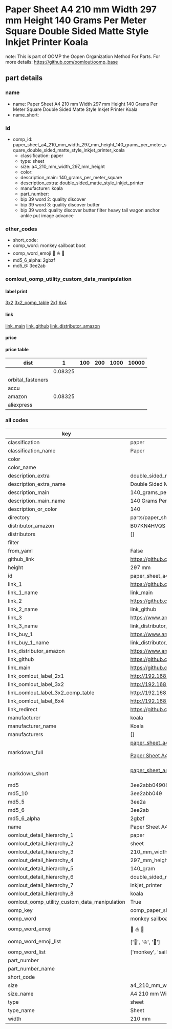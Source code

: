 # Paper Sheet A4 210 mm Width 297 mm Height 140 Grams Per Meter Square Double Sided Matte Style Inkjet Printer Koala  

note: This is part of OOMP the Oopen Organization Method For Parts. For more details: https://github.com/oomlout/oomp_base

##  part details
  







### name
* name: Paper Sheet A4 210 mm Width 297 mm Height 140 Grams Per Meter Square Double Sided Matte Style Inkjet Printer Koala
* name_short: 
### id
* oomp_id: paper_sheet_a4_210_mm_width_297_mm_height_140_grams_per_meter_square_double_sided_matte_style_inkjet_printer_koala
  * classification: paper
  * type: sheet
  * size: a4_210_mm_width_297_mm_height
  * color: 
  * description_main: 140_grams_per_meter_square
  * description_extra: double_sided_matte_style_inkjet_printer
  * manufacturer: koala
  * part_number: 
  * bip 39 word 2: quality discover
  * bip 39 word 3: quality discover butter
  * bip 39 word: quality discover butter filter heavy tail wagon anchor ankle put image advance

### other_codes
* short_code: 
* oomp_word: monkey sailboat boot
* oomp_word_emoji :monkey: :sailboat: :boot:
* md5_6_alpha: 2gbzf
* md5_6: 3ee2ab






### oomlout_oomp_utility_custom_data_manipulation
#### label print
[3x2](http://192.168.1.245:1112/?label=oomp%202gbzf)
[3x2_oomp_table](http://192.168.1.108:1112/?label=oomp%202gbzf)
[2x1](http://192.168.1.242:1112/?label=oomp%202gbzf)
[6x4](http://192.168.1.55:1112/?label=oomp%202gbzf)    

#### link

[link_main](https://github.com/oomlout/oomlout_oomp_version_1_messy/tree/main/parts/paper_sheet_a4_210_mm_width_297_mm_height_140_grams_per_meter_square_double_sided_matte_style_inkjet_printer_koala) [link_github](https://github.com/oomlout/oomlout_oomp_version_1_messy/tree/main/parts/paper_sheet_a4_210_mm_width_297_mm_height_140_grams_per_meter_square_double_sided_matte_style_inkjet_printer_koala) [link_distributor_amazon](https://www.amazon.co.uk/dp/B07KN4HVQS)                            

#### price

#### price table
| dist | 1 | 100 | 200 | 1000 | 10000 |
|------|---|-----|-----|------|-------|
|  | 0.08325 |  |  |  |  |
| orbital_fasteners |  |  |  |  |  | 
| accu |  |  |  |  |  | 
| amazon | 0.08325 |  |  |  |  | 
| aliexpress |  |  |  |  |  | 














### all codes 
| key | value |  
| --- | --- |  
| classification | paper |  
| classification_name | Paper |  
| color |  |  
| color_name |  |  
| description_extra | double_sided_matte_style_inkjet_printer |  
| description_extra_name | Double Sided Matte Style Inkjet Printer |  
| description_main | 140_grams_per_meter_square |  
| description_main_name | 140 Grams Per Meter Square |  
| description_or_color | 140 |  
| directory | parts/paper_sheet_a4_210_mm_width_297_mm_height_140_grams_per_meter_square_double_sided_matte_style_inkjet_printer_koala |  
| distributor_amazon | B07KN4HVQS |  
| distributors | [] |  
| filter |  |  
| from_yaml | False |  
| github_link | https://github.com/oomlout/oomlout_oomp_part_src/tree/main/parts/paper_sheet_a4_210_mm_width_297_mm_height_140_grams_per_meter_square_double_sided_matte_style_inkjet_printer_koala |  
| height | 297 mm |  
| id | paper_sheet_a4_210_mm_width_297_mm_height_140_grams_per_meter_square_double_sided_matte_style_inkjet_printer_koala |  
| link_1 | https://github.com/oomlout/oomlout_oomp_version_1_messy/tree/main/parts/paper_sheet_a4_210_mm_width_297_mm_height_140_grams_per_meter_square_double_sided_matte_style_inkjet_printer_koala |  
| link_1_name | link_main |  
| link_2 | https://github.com/oomlout/oomlout_oomp_version_1_messy/tree/main/parts/paper_sheet_a4_210_mm_width_297_mm_height_140_grams_per_meter_square_double_sided_matte_style_inkjet_printer_koala |  
| link_2_name | link_github |  
| link_3 | https://www.amazon.co.uk/dp/B07KN4HVQS |  
| link_3_name | link_distributor_amazon |  
| link_buy_1 | https://www.amazon.co.uk/dp/B07KN4HVQS |  
| link_buy_1_name | link_distributor_amazon |  
| link_distributor_amazon | https://www.amazon.co.uk/dp/B07KN4HVQS |  
| link_github | https://github.com/oomlout/oomlout_oomp_version_1_messy/tree/main/parts/paper_sheet_a4_210_mm_width_297_mm_height_140_grams_per_meter_square_double_sided_matte_style_inkjet_printer_koala |  
| link_main | https://github.com/oomlout/oomlout_oomp_version_1_messy/tree/main/parts/paper_sheet_a4_210_mm_width_297_mm_height_140_grams_per_meter_square_double_sided_matte_style_inkjet_printer_koala |  
| link_oomlout_label_2x1 | http://192.168.1.242:1112/?label=oomp%202gbzf |  
| link_oomlout_label_3x2 | http://192.168.1.245:1112/?label=oomp%202gbzf |  
| link_oomlout_label_3x2_oomp_table | http://192.168.1.108:1112/?label=oomp%202gbzf |  
| link_oomlout_label_6x4 | http://192.168.1.55:1112/?label=oomp%202gbzf |  
| link_redirect | https://github.com/oomlout/oomlout_oomp_version_1_messy/tree/main/parts/paper_sheet_a4_210_mm_width_297_mm_height_140_grams_per_meter_square_double_sided_matte_style_inkjet_printer_koala |  
| manufacturer | koala |  
| manufacturer_name | Koala |  
| manufacturers | [] |  
| markdown_full | [paper_sheet_a4_210_mm_width_297_mm_height_140_grams_per_meter_square_double_sided_matte_style_inkjet_printer_koala](none)<br>[](none)<br>[Paper Sheet A4 210 Mm Width 297 Mm Height 140 Grams Per Meter Square Double Sided Matte Style Inkjet Printer Koala](none)<br><br> |  
| markdown_short | [paper_sheet_a4_210_mm_width_297_mm_height_140_grams_per_meter_square_double_sided_matte_style_inkjet_printer_koala](none)<br><br> |  
| md5 | 3ee2abb049087ecb753535663e8fbd79 |  
| md5_10 | 3ee2abb049 |  
| md5_5 | 3ee2a |  
| md5_6 | 3ee2ab |  
| md5_6_alpha | 2gbzf |  
| name | Paper Sheet A4 210 mm Width 297 mm Height 140 Grams Per Meter Square Double Sided Matte Style Inkjet Printer Koala |  
| oomlout_detail_hierarchy_1 | paper |  
| oomlout_detail_hierarchy_2 | sheet |  
| oomlout_detail_hierarchy_3 | 210_mm_width |  
| oomlout_detail_hierarchy_4 | 297_mm_height |  
| oomlout_detail_hierarchy_5 | 140_gram |  
| oomlout_detail_hierarchy_6 | double_sided_matte_style |  
| oomlout_detail_hierarchy_7 | inkjet_printer |  
| oomlout_detail_hierarchy_8 | koala |  
| oomlout_oomp_utility_custom_data_manipulation | True |  
| oomp_key | oomp_paper_sheet_a4_210_mm_width_297_mm_height_140_grams_per_meter_square_double_sided_matte_style_inkjet_printer_koala |  
| oomp_word | monkey sailboat boot |  
| oomp_word_emoji | :monkey: :sailboat: :boot: |  
| oomp_word_emoji_list | [':monkey:', ':sailboat:', ':boot:'] |  
| oomp_word_list | ['monkey', 'sailboat', 'boot'] |  
| part_number |  |  
| part_number_name |  |  
| short_code |  |  
| size | a4_210_mm_width_297_mm_height |  
| size_name | A4 210 mm Width 297 mm Height |  
| type | sheet |  
| type_name | Sheet |  
| width | 210 mm |  
